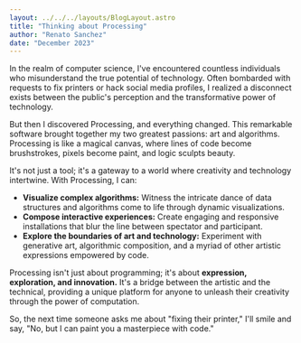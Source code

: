```yaml
---
layout: ../../../layouts/BlogLayout.astro
title: "Thinking about Processing"
author: "Renato Sanchez"
date: "December 2023"
---
```

In the realm of computer science, I've encountered countless individuals who misunderstand the true potential of technology. Often bombarded with requests to fix printers or hack social media profiles, I realized a disconnect exists between the public's perception and the transformative power of technology.

But then I discovered Processing, and everything changed. This remarkable software brought together my two greatest passions: art and algorithms. Processing is like a magical canvas, where lines of code become brushstrokes, pixels become paint, and logic sculpts beauty.

It's not just a tool; it's a gateway to a world where creativity and technology intertwine. With Processing, I can:

* **Visualize complex algorithms:** Witness the intricate dance of data structures and algorithms come to life through dynamic visualizations.
* **Compose interactive experiences:** Create engaging and responsive installations that blur the line between spectator and participant.
* **Explore the boundaries of art and technology:** Experiment with generative art, algorithmic composition, and a myriad of other artistic expressions empowered by code.

Processing isn't just about programming; it's about **expression, exploration, and innovation.** It's a bridge between the artistic and the technical, providing a unique platform for anyone to unleash their creativity through the power of computation.

So, the next time someone asks me about "fixing their printer," I'll smile and say, "No, but I can paint you a masterpiece with code."
